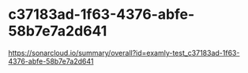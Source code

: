 # c37183ad-1f63-4376-abfe-58b7e7a2d641
https://sonarcloud.io/summary/overall?id=examly-test_c37183ad-1f63-4376-abfe-58b7e7a2d641
